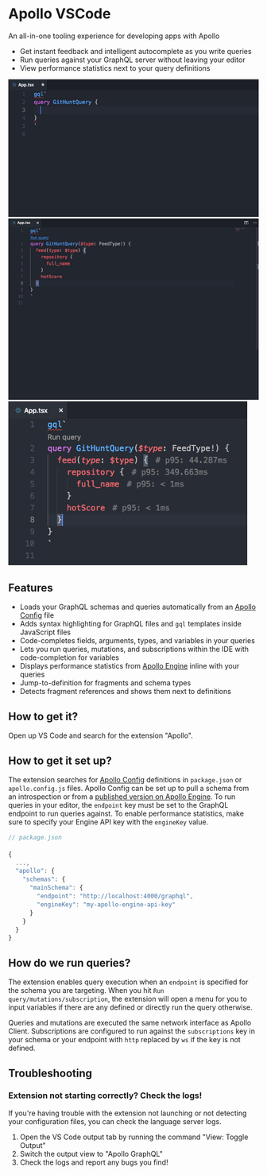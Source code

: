 # Apollo VSCode

An all-in-one tooling experience for developing apps with Apollo

- Get instant feedback and intelligent autocomplete as you write queries
- Run queries against your GraphQL server without leaving your editor
- View performance statistics next to your query definitions

![Code completing queries](images/variable-argument-completion.gif)
![Running a query with variables](images/query-with-vars.gif)
![Viewing Engine statistics](images/engine-stats.png)

## Features

- Loads your GraphQL schemas and queries automatically from an [Apollo Config](https://github.com/apollographql/apollo-tooling/blob/master/packages/apollo/README.md#configuration) file
- Adds syntax highlighting for GraphQL files and `gql` templates inside JavaScript files
- Code-completes fields, arguments, types, and variables in your queries
- Lets you run queries, mutations, and subscriptions within the IDE with code-completion for variables
- Displays performance statistics from [Apollo Engine](https://www.apollographql.com/engine) inline with your queries
- Jump-to-definition for fragments and schema types
- Detects fragment references and shows them next to definitions

## How to get it?

Open up VS Code and search for the extension "Apollo".

## How to get it set up?

The extension searches for [Apollo Config](https://github.com/apollographql/apollo-tooling/blob/master/packages/apollo/README.md#configuration) definitions in `package.json` or `apollo.config.js` files. Apollo Config can be set up to pull a schema from an introspection or from a [published version on Apollo Engine](https://www.apollographql.com/docs/engine/features/schema-history.html). To run queries in your editor, the `endpoint` key must be set to the GraphQL endpoint to run queries against. To enable performance statistics, make sure to specify your Engine API key with the `engineKey` value.

```js
// package.json

{
  ...,
  "apollo": {
    "schemas": {
      "mainSchema": {
        "endpoint": "http://localhost:4000/graphql",
        "engineKey": "my-apollo-engine-api-key"
      }
    }
  }
}
```

## How do we run queries?

The extension enables query execution when an `endpoint` is specified for the schema you are targeting. When you hit `Run query/mutations/subscription`, the extension will open a menu for you to input variables if there are any defined or directly run the query otherwise.

Queries and mutations are executed the same network interface as Apollo Client. Subscriptions are configured to run against the `subscriptions` key in your schema or your endpoint with `http` replaced by `ws` if the key is not defined.

## Troubleshooting

### Extension not starting correctly? Check the logs!

If you're having trouble with the extension not launching or not detecting your configuration files, you can check the language server logs.

1.  Open the VS Code output tab by running the command "View: Toggle Output"
2.  Switch the output view to "Apollo GraphQL"
3.  Check the logs and report any bugs you find!
